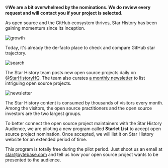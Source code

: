 **💡We are a bit overwhelmed by the nominations. We do review every request and will contact you if
your project is selected.**

As open source and the GitHub ecosystem thrives, Star History has been gaining momentum since its inception.

![growth](/assets/blog/list-your-open-source-project/growth.webp)

Today, it's already the de-facto place to check and compare GitHub star trajectory.

![search](/assets/blog/list-your-open-source-project/google-search.webp)

The Star History team posts new open source projects daily on [@StarHistoryHQ](https://twitter.com/StarHistoryHQ). The team also curates [a monthly newsletter](/blog/star-history-monthly-pick-202305) to list intriguing open source projects.

![newsletter](/assets/blog/list-your-open-source-project/monthly-pick.webp)

The Star History content is consumed by thousands of visitors every month. Among the visitors, the open
source practitioners and the open source investors are the two largest groups.

To better connect the open source project maintainers with the Star History Audience, we are piloting a new program called **Starlet List** to accept open source project nomination. Once accepted, we will list it on Star History website for an extended period of time.

This program is totally free during the pilot period. Just shoot us an email at [star@bytebase.com](mailto:star@bytebase.com) and tell us how your open source project wants to be presented to the audience.
